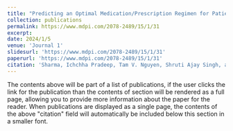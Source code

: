 ```yaml
---
title: "Predicting an Optimal Medication/Prescription Regimen for Patient Discordant Chronic Comorbidities Using Multi-Output Models"
collection: publications
permalink: https://www.mdpi.com/2078-2489/15/1/31
excerpt: 
date: 2024/1/5
venue: 'Journal 1'
slidesurl: 'https://www.mdpi.com/2078-2489/15/1/31'
paperurl: 'https://www.mdpi.com/2078-2489/15/1/31'
citation: 'Sharma, Ichchha Pradeep, Tam V. Nguyen, Shruti Ajay Singh, and Tom Ongwere. "Predicting an Optimal Medication/Prescription Regimen for Patient Discordant Chronic Comorbidities Using Multi-Output Models." Information 15, no. 1 (2024): 31.'
---
```


The contents above will be part of a list of publications, if the user clicks the link for the publication than the contents of section will be rendered as a full page, allowing you to provide more information about the paper for the reader. When publications are displayed as a single page, the contents of the above "citation" field will automatically be included below this section in a smaller font.
